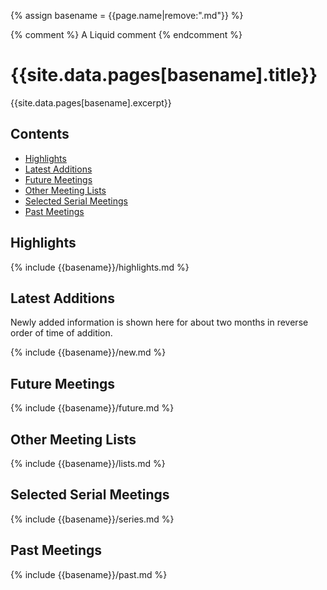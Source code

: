 <head>
  <meta charset="UTF-8">
  <link rel="stylesheet" href="assets/style.css">
</head>

{% assign basename = {{page.name|remove:".md"}} %}

<!-- An html comment -->

{% comment %} A Liquid comment {% endcomment %}

# {{site.data.pages[basename].title}}

{{site.data.pages[basename].excerpt}}

## Contents

- [Highlights](#highlights)
- [Latest Additions](#latest-additions)
- [Future Meetings](#future-meetings)
- [Other Meeting Lists](#other-meeting-lists)
- [Selected Serial Meetings](#selected-serial-meetings)
- [Past Meetings](#past-meetings)

## Highlights

{% include {{basename}}/highlights.md %}

## Latest Additions

Newly added information is shown here for about two months in reverse order of time of addition.

{% include {{basename}}/new.md %}

## Future Meetings

{% include {{basename}}/future.md %}

## Other Meeting Lists

{% include {{basename}}/lists.md %}

## Selected Serial Meetings

{% include {{basename}}/series.md %}

## Past Meetings

{% include {{basename}}/past.md %}
